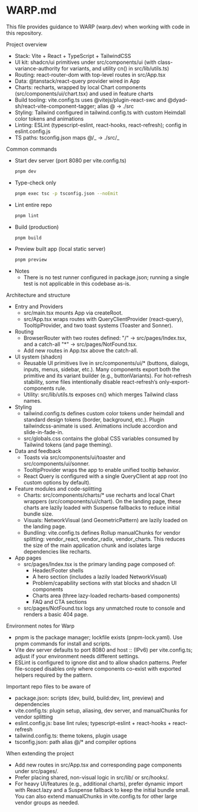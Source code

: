 # WARP.md

This file provides guidance to WARP (warp.dev) when working with code in this repository.

Project overview

- Stack: Vite + React + TypeScript + TailwindCSS
- UI kit: shadcn/ui primitives under src/components/ui (with class-variance-authority for variants, and utility cn() in src/lib/utils.ts)
- Routing: react-router-dom with top-level routes in src/App.tsx
- Data: @tanstack/react-query provider wired in App
- Charts: recharts, wrapped by local Chart components (src/components/ui/chart.tsx) and used in feature charts
- Build tooling: vite.config.ts uses @vitejs/plugin-react-swc and @dyad-sh/react-vite-component-tagger; alias @ -> ./src
- Styling: Tailwind configured in tailwind.config.ts with custom Heimdall color tokens and animations
- Linting: ESLint (typescript-eslint, react-hooks, react-refresh); config in eslint.config.js
- TS paths: tsconfig.json maps @/_ -> ./src/_

Common commands

- Start dev server (port 8080 per vite.config.ts)
  ```sh path=null start=null
  pnpm dev
  ```
- Type-check only
  ```sh path=null start=null
  pnpm exec tsc -p tsconfig.json --noEmit
  ```
- Lint entire repo
  ```sh path=null start=null
  pnpm lint
  ```
- Build (production)
  ```sh path=null start=null
  pnpm build
  ```
- Preview built app (local static server)
  ```sh path=null start=null
  pnpm preview
  ```
- Notes
  - There is no test runner configured in package.json; running a single test is not applicable in this codebase as-is.

Architecture and structure

- Entry and Providers
  - src/main.tsx mounts App via createRoot.
  - src/App.tsx wraps routes with QueryClientProvider (react-query), TooltipProvider, and two toast systems (Toaster and Sonner).
- Routing
  - BrowserRouter with two routes defined: "/" -> src/pages/Index.tsx, and a catch-all "\*" -> src/pages/NotFound.tsx.
  - Add new routes in App.tsx above the catch-all.
- UI system (shadcn)
  - Reusable UI primitives live in src/components/ui/\* (buttons, dialogs, inputs, menus, sidebar, etc.). Many components export both the primitive and its variant builder (e.g., buttonVariants). For hot-refresh stability, some files intentionally disable react-refresh’s only-export-components rule.
  - Utility: src/lib/utils.ts exposes cn() which merges Tailwind class names.
- Styling
  - tailwind.config.ts defines custom color tokens under heimdall and standard design tokens (border, background, etc.). Plugin tailwindcss-animate is used. Animations include accordion and slide-in-fade-in.
  - src/globals.css contains the global CSS variables consumed by Tailwind tokens (and page theming).
- Data and feedback
  - Toasts via src/components/ui/toaster and src/components/ui/sonner.
  - TooltipProvider wraps the app to enable unified tooltip behavior.
  - React Query is configured with a single QueryClient at app root (no custom options by default).
- Feature modules and code-splitting
  - Charts: src/components/charts/\* use recharts and local Chart wrappers (src/components/ui/chart). On the landing page, these charts are lazily loaded with Suspense fallbacks to reduce initial bundle size.
  - Visuals: NetworkVisual (and GeometricPattern) are lazily loaded on the landing page.
  - Bundling: vite.config.ts defines Rollup manualChunks for vendor splitting: vendor_react, vendor_radix, vendor_charts. This reduces the size of the main application chunk and isolates large dependencies like recharts.
- App pages
  - src/pages/Index.tsx is the primary landing page composed of:
    - Header/Footer shells
    - A hero section (includes a lazily loaded NetworkVisual)
    - Problem/capability sections with stat blocks and shadcn UI components
    - Charts area (three lazy-loaded recharts-based components)
    - FAQ and CTA sections
  - src/pages/NotFound.tsx logs any unmatched route to console and renders a basic 404 page.

Environment notes for Warp

- pnpm is the package manager; lockfile exists (pnpm-lock.yaml). Use pnpm commands for install and scripts.
- Vite dev server defaults to port 8080 and host :: (IPv6) per vite.config.ts; adjust if your environment needs different settings.
- ESLint is configured to ignore dist and to allow shadcn patterns. Prefer file-scoped disables only where components co-exist with exported helpers required by the pattern.

Important repo files to be aware of

- package.json: scripts (dev, build, build:dev, lint, preview) and dependencies
- vite.config.ts: plugin setup, aliasing, dev server, and manualChunks for vendor splitting
- eslint.config.js: base lint rules; typescript-eslint + react-hooks + react-refresh
- tailwind.config.ts: theme tokens, plugin usage
- tsconfig.json: path alias @/\* and compiler options

When extending the project

- Add new routes in src/App.tsx and corresponding page components under src/pages/.
- Prefer placing shared, non-visual logic in src/lib/ or src/hooks/.
- For heavy UI/features (e.g., additional charts), prefer dynamic import with React.lazy and a Suspense fallback to keep the initial bundle small. You can also extend manualChunks in vite.config.ts for other large vendor groups as needed.
